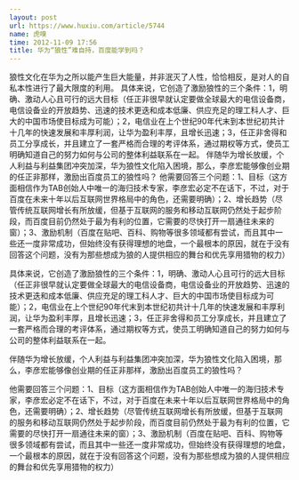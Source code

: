 ```yaml
---
layout: post
url: https://www.huxiu.com/article/5744
name: 虎嗅
time: 2012-11-09 17:56
title: 华为“狼性”难自持，百度能学到吗？
---
```

狼性文化在华为之所以能产生巨大能量，并非泯灭了人性，恰恰相反，是对人的自私本性进行了最大限度的利用。 具体来说，它创造了激励狼性的三个条件：1，明确、激动人心且可行的远大目标（任正非很早就认定要做全球最大的电信设备商，电信设备业的开放趋势、迅速的技术更迭和成本低廉、供应充足的理工科人才、巨大的中国市场使目标成为可能）；2，电信业在上个世纪90年代末到本世纪初共计十几年的快速发展和丰厚利润，让华为盈利丰厚，且增长迅速；3，任正非舍得和员工分享成长，并且建立了一套严格而合理的考评体系，通过期权等方式，使员工明确知道自己的努力如何与公司的整体利益联系在一起。 伴随华为增长放缓，个人利益与利益集团冲突加深，华为狼性文化陷入困境，那么，李彦宏能够像创业期的任正非那样，激励出百度员工的狼性吗？ 他需要回答三个问题：1、目标（这方面相信作为TAB创始人中唯一的海归技术专家，李彦宏必定不在话下，不过，对于百度在未来十年以后互联网世界格局中的角色，还需要明确）；2、增长趋势（尽管传统互联网增长有所放缓，但基于互联网的服务和移动互联网仍然处于起步阶段，而百度目前仍然处于最为有利的位置，它需要的尽快打开一扇通往未来的窗）；3、激励机制（百度在贴吧、百科、购物等很多领域都有尝试，而且其中一些还一度非常成功，但始终没有获得理想的地盘，一个最根本的原因，就在于没有回答这个问题，没有为那些想成为狼的人提供相应的舞台和优先享用猎物的权力）

具体来说，它创造了激励狼性的三个条件：1，明确、激动人心且可行的远大目标（任正非很早就认定要做全球最大的电信设备商，电信设备业的开放趋势、迅速的技术更迭和成本低廉、供应充足的理工科人才、巨大的中国市场使目标成为可能）；2，电信业在上个世纪90年代末到本世纪初共计十几年的快速发展和丰厚利润，让华为盈利丰厚，且增长迅速；3，任正非舍得和员工分享成长，并且建立了一套严格而合理的考评体系，通过期权等方式，使员工明确知道自己的努力如何与公司的整体利益联系在一起。

伴随华为增长放缓，个人利益与利益集团冲突加深，华为狼性文化陷入困境，那么，李彦宏能够像创业期的任正非那样，激励出百度员工的狼性吗？

他需要回答三个问题：1、目标（这方面相信作为TAB创始人中唯一的海归技术专家，李彦宏必定不在话下，不过，对于百度在未来十年以后互联网世界格局中的角色，还需要明确）；2、增长趋势（尽管传统互联网增长有所放缓，但基于互联网的服务和移动互联网仍然处于起步阶段，而百度目前仍然处于最为有利的位置，它需要的尽快打开一扇通往未来的窗）；3、激励机制（百度在贴吧、百科、购物等很多领域都有尝试，而且其中一些还一度非常成功，但始终没有获得理想的地盘，一个最根本的原因，就在于没有回答这个问题，没有为那些想成为狼的人提供相应的舞台和优先享用猎物的权力）

